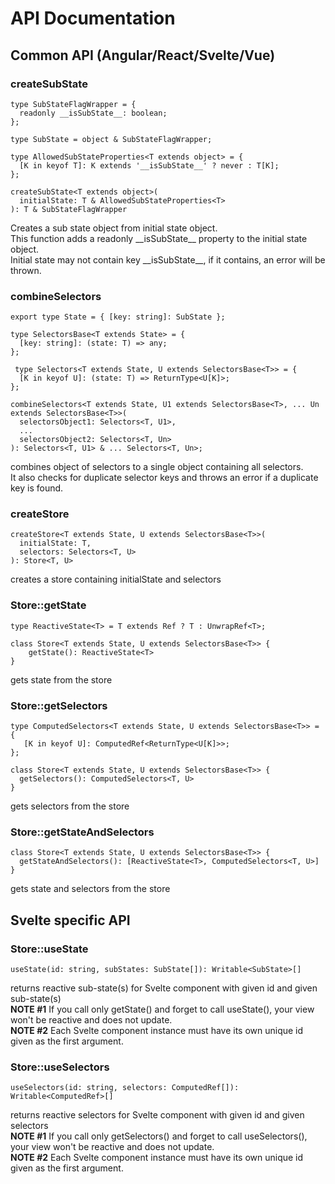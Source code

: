 # API Documentation

## Common API (Angular/React/Svelte/Vue)

### createSubState
    
    type SubStateFlagWrapper = {
      readonly __isSubState__: boolean;
    };
        
    type SubState = object & SubStateFlagWrapper;
    
    type AllowedSubStateProperties<T extends object> = {
      [K in keyof T]: K extends '__isSubState__' ? never : T[K];
    };
     
    createSubState<T extends object>(
      initialState: T & AllowedSubStateProperties<T>
    ): T & SubStateFlagWrapper
    
Creates a sub state object from initial state object.<br/>
This function adds a readonly \_\_isSubState\_\_ property to the initial state object.<br/>
Initial state may not contain key __isSubState\__, if it contains, an error will be thrown.
    
### combineSelectors

    export type State = { [key: string]: SubState };
    
    type SelectorsBase<T extends State> = {
      [key: string]: (state: T) => any;
    };
    
     type Selectors<T extends State, U extends SelectorsBase<T>> = {
      [K in keyof U]: (state: T) => ReturnType<U[K]>;
    };

    combineSelectors<T extends State, U1 extends SelectorsBase<T>, ... Un extends SelectorsBase<T>>(
      selectorsObject1: Selectors<T, U1>,
      ...
      selectorsObject2: Selectors<T, Un>
    ): Selectors<T, U1> & ... Selectors<T, Un>;
    
combines object of selectors to a single object containing all selectors.<br/>
It also checks for duplicate selector keys and throws an error if a duplicate key is found.

### createStore

    createStore<T extends State, U extends SelectorsBase<T>>(
      initialState: T,
      selectors: Selectors<T, U>
    ): Store<T, U>
    
creates a store containing initialState and selectors

### Store::getState
    type ReactiveState<T> = T extends Ref ? T : UnwrapRef<T>;
    
    class Store<T extends State, U extends SelectorsBase<T>> {
        getState(): ReactiveState<T>
    }
    
gets state from the store

### Store::getSelectors
    type ComputedSelectors<T extends State, U extends SelectorsBase<T>> = {
       [K in keyof U]: ComputedRef<ReturnType<U[K]>>;
    };
        
    class Store<T extends State, U extends SelectorsBase<T>> {
      getSelectors(): ComputedSelectors<T, U>
    }

gets selectors from the store
    
### Store::getStateAndSelectors
    class Store<T extends State, U extends SelectorsBase<T>> {
      getStateAndSelectors(): [ReactiveState<T>, ComputedSelectors<T, U>]
    }

gets state and selectors from the store

## Svelte specific API

### Store::useState 
    
    useState(id: string, subStates: SubState[]): Writable<SubState>[]
    
returns reactive sub-state(s) for Svelte component with given id and given sub-state(s)<br/>
**NOTE #1** If you call only getState() and forget to call useState(), your view won't be reactive and does not update.<br/>
**NOTE #2** Each Svelte component instance must have its own unique id given as the first argument.

### Store::useSelectors

    useSelectors(id: string, selectors: ComputedRef[]): Writable<ComputedRef>[] 
    
returns reactive selectors for Svelte component with given id and given selectors<br/>
**NOTE #1** If you call only getSelectors() and forget to call useSelectors(), your view won't be reactive and does not update.<br/>
**NOTE #2** Each Svelte component instance must have its own unique id given as the first argument.

